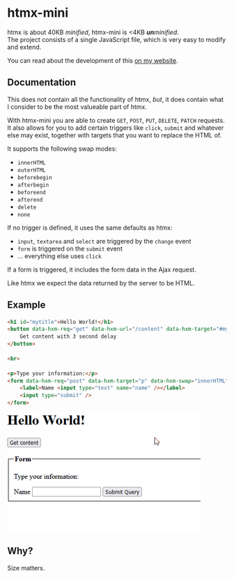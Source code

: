 # htmx-mini
htmx is about 40KB _minified_, htmx-mini is <4KB _**un**minified_.  
The project consists of a single JavaScript file, which is very easy to modify and extend.

You can read about the development of this [on my website](https://stigsen.xyz/blog/developing-an-htmx-alternative/).

## Documentation
This does not contain all the functionality of htmx, _but_, it does contain
what I consider to be the most valueable part of htmx.

With htmx-mini you are able to create `GET`, `POST`, `PUT`, `DELETE`, `PATCH` requests.
It also allows for you to add certain triggers like `click`, `submit` and whatever else may exist,
together with targets that you want to replace the HTML of.

It supports the following swap modes:
- `innerHTML`
- `outerHTML`
- `beforebegin`
- `afterbegin`
- `beforeend`
- `afterend`
- `delete`
- `none`

If no trigger is defined, it uses the same defaults as htmx:
- `input`, `textarea` and `select` are triggered by the `change` event
- `form` is triggered on the `submit` event
- ... everything else uses `click`

If a form is triggered, it includes the form data in the Ajax request.

Like htmx we expect the data returned by the server to be HTML.

## Example
```html
<h1 id="mytitle">Hello World!</h1>
<button data-hxm-req="get" data-hxm-url="/content" data-hxm-target="#mytitle" data-hxm-delay="3000">
    Get content with 3 second delay
</button>

<br>

<p>Type your information:</p>
<form data-hxm-req="post" data-hxm-target="p" data-hxm-swap="innerHTML">
    <label>Name <input type="text" name="name" /></label>
    <input type="submit" />
</form>
```

![showcase](showcase.gif)

## Why?
Size matters.
